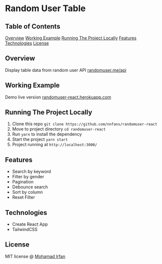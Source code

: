 # Random User Table

## Table of Contents

[Overview](#overview)
[Working Example](#working-example)
[Running The Project Locally](#running-the-project-locally)
[Features](#features)
[Technologies](#technologies)
[License](#license)

## Overview

Display table data from random user API [randomuser.me/api](https://randomuser.me/api/)

## Working Example

Demo live version [randomuser-react.herokuapp.com](https://randomuser-react.herokuapp.com/)

## Running The Project Locally

1. Clone this repo `git clone https://github.com/nnfans/randomuser-react`
2. Move to project directory `cd randomuser-react`
3. Run `yarn` to install the dependency
4. Start the project `yarn start`
5. Project running at `http://localhost:3000/`

## Features

- Search by keyword
- Filter by gender
- Pagination
- Debounce search
- Sort by column
- Reset Filter

## Technologies

- Create React App
- TailwindCSS

## License

MIT license @ [Mohamad Irfan](https://github.com/nnfans)
